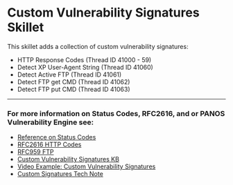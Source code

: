 # Custom Vulnerability Signatures Skillet

This skillet adds a collection of custom vulnerability signatures:
* HTTP Response Codes (Thread ID 41000 - 59)
* Detect XP User-Agent String (Thread ID 41060)
* Detect Active FTP (Thread ID 41061)
* Detect FTP get CMD (Thread ID 41062)
* Detect FTP put CMD (Thread ID 41063)

---

### For more information on Status Codes, RFC2616, and or PANOS Vulnerability Engine see:

* [Reference on Status Codes](https://www.w3.org/Protocols/rfc2616/rfc2616-sec6.html)
* [RFC2616 HTTP Codes](https://www.ietf.org/rfc/rfc2616.txt "IETF")
* [RFC959 FTP](https://tools.ietf.org/html/rfc959 "IETF")
* [Custom Vulnerability Signatures KB](https://knowledgebase.paloaltonetworks.com/KCSArticleDetail?id=kA10g000000ClSOCA0)
* [Video Example: Custom Vulnerability Signatures](https://knowledgebase.paloaltonetworks.com/KCSArticleDetail?id=kA10g000000ClS5CAK)
* [Custom Signatures Tech Note](https://knowledgebase.paloaltonetworks.com/servlet/fileField?entityId=ka10g000000D8PtAAK&field=Attachment_1__Body__s)



